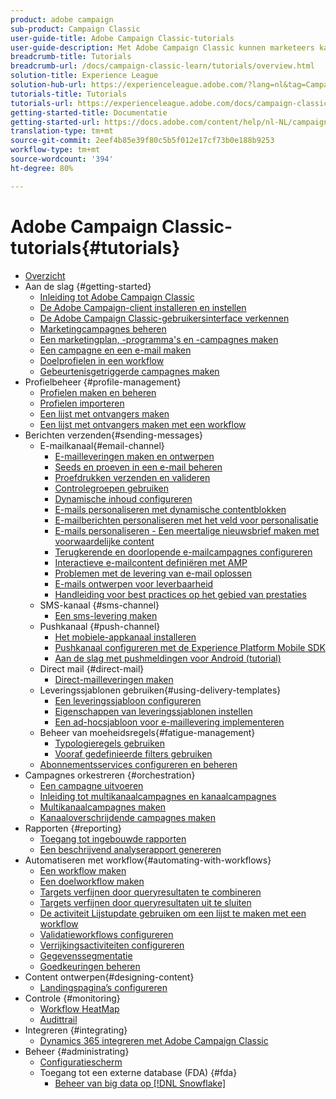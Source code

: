 ```yaml
---
product: adobe campaign
sub-product: Campaign Classic
user-guide-title: Adobe Campaign Classic-tutorials
user-guide-description: Met Adobe Campaign Classic kunnen marketeers kanaaloverschrijdende klantervaringen ontwerpen. Het biedt ook een omgeving voor visuele campagneorkestratie, realtime-interactiebeheer en uitvoering via meerdere kanalen.
breadcrumb-title: Tutorials
breadcrumb-url: /docs/campaign-classic-learn/tutorials/overview.html
solution-title: Experience League
solution-hub-url: https://experienceleague.adobe.com/?lang=nl&tag=Campaign+Classic#recommended/solutions/campaign
tutorials-title: Tutorials
tutorials-url: https://experienceleague.adobe.com/docs/campaign-classic-learn/tutorials/overview.html?lang=nl
getting-started-title: Documentatie
getting-started-url: https://docs.adobe.com/content/help/nl-NL/campaign-classic/using/getting-started/starting-with-adobe-campaign/about-adobe-campaign-classic.html
translation-type: tm+mt
source-git-commit: 2eef4b85e39f80c5b5f012e17cf73b0e188b9253
workflow-type: tm+mt
source-wordcount: '394'
ht-degree: 80%

---
```



# Adobe Campaign Classic-tutorials{#tutorials}

+ [Overzicht](/help/overview.md)
+ Aan de slag {#getting-started}
   + [Inleiding tot Adobe Campaign Classic](/help/getting-started/introduction-to-adobe-campaign-classic.md)
   + [De Adobe Campaign-client installeren en instellen](/help/getting-started/install-and-setup-the-adobe-campaign-client.md)
   + [De Adobe Campaign Classic-gebruikersinterface verkennen](/help/getting-started/exploring-the-adobe-campaign-classic-user-interface.md)
   + [Marketingcampagnes beheren](/help/getting-started/managing-marketing-campaigns.md)
   + [Een marketingplan, -programma&#39;s en -campagnes maken](/help/getting-started/creating-a-marketing-plan-programs-and-campaigns.md)
   + [Een campagne en een e-mail maken](/help/getting-started/creating-a-campaign-and-an-email.md)
   + [Doelprofielen in een workflow](/help/getting-started/targeting-profiles-in-a-workflow.md)
   + [Gebeurtenisgetriggerde campagnes maken](/help/getting-started/create-event-triggered-campaigns.md)
+ Profielbeheer {#profile-management}
   + [Profielen maken en beheren](/help/profile-management/create-and-manage-profiles.md)
   + [Profielen importeren](/help/data-management/importing-profiles.md)
   + [Een lijst met ontvangers maken](/help/profile-management/creating-a-list-of-recipients.md)
   + [Een lijst met ontvangers maken met een workflow](/help/profile-management/creating-a-list-of-recipients-with-a-workflow.md)
+ Berichten verzenden{#sending-messages}
   + E-mailkanaal{#email-channel}
      + [E-mailleveringen maken en ontwerpen](/help/sending-messages/email-channel/create-and-design-email-deliveries.md)
      + [Seeds en proeven in een e-mail beheren](/help/sending-messages/email-channel/managing-seed-and-proofs.md)
      + [Proefdrukken verzenden en valideren](/help/sending-messages/email-channel/send-and-validate-proofs.md)
      + [Controlegroepen gebruiken](/help/sending-messages/email-channel/use-control-groups.md)
      + [Dynamische inhoud configureren](/help/sending-messages/email-channel/configuring-dynamic-content.md)
      + [E-mails personaliseren met dynamische contentblokken](/help/sending-messages/email-channel/personalization-with-dynamic-content-blocks.md)
      + [E-mailberichten personaliseren met het veld voor personalisatie](/help/sending-messages/email-channel/personalizing-emails-using-personalization-fields.md)
      + [E-mails personaliseren - Een meertalige nieuwsbrief maken met voorwaardelijke content](/help/sending-messages/email-channel/personalizing-emails-create-a-multi-lingual-newsletter-using-conditional-content.md)
      + [Terugkerende en doorlopende e-mailcampagnes configureren](/help/sending-messages/recurring-deliveries.md)
      + [Interactieve e-mailcontent definiëren met AMP](/help/sending-messages/email-channel/defining-interactive-email-content-with-amp.md)
      + [Problemen met de levering van e-mail oplossen](/help/sending-messages/email-channel/troubleshooting-email-delivery-issues.md)
      + [E-mails ontwerpen voor leverbaarheid](/help/sending-messages/email-channel/design-emails-for-deliverability.md)
      + [Handleiding voor best practices op het gebied van prestaties](https://experienceleague.adobe.com/docs/deliverability-learn/deliverability-best-practice-guide/introduction.html)
   + SMS-kanaal {#sms-channel}
      + [Een sms-levering maken](/help/sending-messages/mobile-channel/create-a-sms-delivery.md)
   + Pushkanaal {#push-channel}
      + [Het mobiele-appkanaal installeren](/help/sending-messages/mobile-channel/installing-the-mobile-app-channel.md)
      + [Pushkanaal configureren met de Experience Platform Mobile SDK](/help/sending-messages/mobile-channel/configure-push-using-aep-mobile-sdk.md)
      + [Aan de slag met pushmeldingen voor Android (tutorial)](https://experienceleague.adobe.com/docs/campaign-classic-learn/getting-started-with-push-notifications-for-android/introduction.html?lang=nl)
   + Direct mail {#direct-mail}
      + [Direct-mailleveringen maken](/help/sending-messages/direct-mail/creating-direct-mail-deliveries.md)
   + Leveringssjablonen gebruiken{#using-delivery-templates}
      + [Een leveringssjabloon configureren](/help/sending-messages/using-delivery-templates/configuring-a-delivery-template.md)
      + [Eigenschappen van leveringssjablonen instellen](/help/sending-messages/using-delivery-templates/setting-delivery-template-properties.md)
      + [Een ad-hocsjabloon voor e-maillevering implementeren](/help/sending-messages/using-delivery-templates/deploying-ad-hoc-email-delivery-template.md)
   + Beheer van moeheidsregels{#fatigue-management}
      + [Typologieregels gebruiken](/help/sending-messages/fatigue-management/typology-rules-for-fatigue-management.md)
      + [Vooraf gedefinieerde filters gebruiken](/help/sending-messages/fatigue-management/fatigue-management-using-filters.md)
   + [Abonnementsservices configureren en beheren](/help/sending-messages/configuring-and-managing-subscription-services.md)
+ Campagnes orkestreren {#orchestration}
   + [Een campagne uitvoeren](/help/orchestrating-campaigns/executing-a-campaign.md)
   + [Inleiding tot multikanaalcampagnes en kanaalcampagnes](/help/orchestrating-campaigns/introduction-to-cross-and-multi-channel-campaigns.md)
   + [Multikanaalcampagnes maken](/help/orchestrating-campaigns/multi-channel-campaigns.md)
   + [Kanaaloverschrijdende campagnes maken](/help/orchestrating-campaigns/cross-channel-campaigns.md)
+ Rapporten {#reporting}
   + [Toegang tot ingebouwde rapporten](/help/reporting/accessing-built-in-reports.md)
   + [Een beschrijvend analyserapport genereren](/help/reporting/generating-a-descriptive-analysis-report.md)
+ Automatiseren met workflow{#automating-with-workflows}
   + [Een workflow maken](/help/automating-with-workflows/creating-a-workflow.md)
   + [Een doelworkflow maken](/help/automating-with-workflows/creating-a-targeting-workflow.md)
   + [Targets verfijnen door queryresultaten te combineren](/help/automating-with-workflows/refining-targets-by-combining-query-results.md)
   + [Targets verfijnen door queryresultaten uit te sluiten](/help/automating-with-workflows/refining-targets-by-excluding-query-results.md)
   + [De activiteit Lijstupdate gebruiken om een lijst te maken met een workflow](/help/automating-with-workflows/using-the-update-list-activity.md)
   + [Validatieworkflows configureren](/help/automating-with-workflows/validation-flow-configuration.md)
   + [Verrijkingsactiviteiten configureren](/help/automating-with-workflows/enrichment-activity.md)
   + [Gegevenssegmentatie](/help/data-management/data-segmentation.md)
   + [Goedkeuringen beheren](/help/automating-with-workflows/managing-approvals.md)
+ Content ontwerpen{#designing-content}
   + [Landingspagina’s configureren](/help/designing-content/configure-landingpages.md)
+ Controle {#monitoring}
   + [Workflow HeatMap](/help/monitoring-campaign-classic/workflow-heatmap.md)
   + [Audittrail](/help/monitoring-campaign-classic/audit-trail.md)
+ Integreren {#integrating}
   + [Dynamics 365 integreren met Adobe Campaign Classic](/help/integrations/dynamics365-integration.md)
+ Beheer {#administrating}
   + [Configuratiescherm](https://experienceleague.adobe.com/docs/campaign-classic-learn/control-panel/control-panel-overview.html?lang=nl)
   + Toegang tot een externe database (FDA) {#fda}
      + [Beheer van big data op [!DNL Snowflake]](/help/administrating/snowflake/big-data-segmentation-on-snowflake.md)